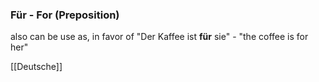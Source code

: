 ### Für - For   (Preposition)

also can be use as, in favor of
"Der Kaffee ist **für** sie" - "the coffee is for her"



[[Deutsche]]